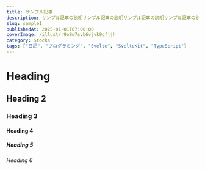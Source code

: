 ```yaml
---
title: サンプル記事
description: サンプル記事の説明サンプル記事の説明サンプル記事の説明サンプル記事の説明サンプル記事の説明サンプル記事の説明サンプル記事の説明サンプル記事の説明サンプル記事の説明サンプル記事の説明サンプル記事の説明サンプル記事の説明
slug: sample1
publishedAt: 2025-01-01T07:00:00
coverImage: /illust/r9o8w7svb6vjvk9gfjjh
category: Stocks
tags: ["日記", "プログラミング", "Svelte", "SvelteKit", "TypeScript"]
---
```


# Heading

## Heading 2

### Heading 3

#### Heading 4

##### Heading 5

###### Heading 6
